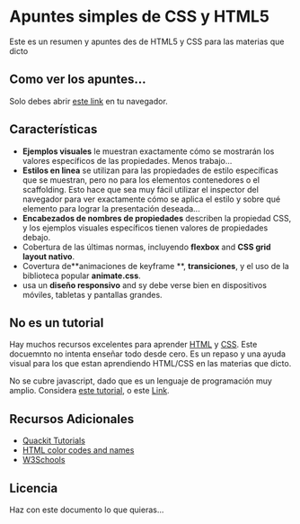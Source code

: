 # Apuntes simples de CSS y HTML5

Este es un resumen y apuntes des de HTML5 y CSS para las materias que dicto

## Como ver los apuntes...

Solo debes abrir [este link](https://n00bdr01d.github.io/PrimerosPasosConHtmlCss/html-css-cheat-sheet.html) en tu navegador.

## Características

- **Ejemplos visuales** le muestran exactamente cómo se mostrarán los valores específicos de las propiedades. Menos trabajo...
- **Estilos en linea** se utilizan para las propiedades de estilo específicas que se muestran, pero no para los elementos contenedores o el scaffolding. Esto hace que sea muy fácil utilizar el inspector del navegador para ver exactamente cómo se aplica el estilo y sobre qué elemento para lograr la presentación deseada...
- **Encabezados de nombres de propiedades** describen la propiedad CSS, y los ejemplos visuales específicos tienen valores de propiedades debajo.
- Cobertura de las últimas normas, incluyendo **flexbox** and **CSS grid layout nativo**.
- Covertura de**animaciones de keyframe **, **transiciones**, y el uso de la biblioteca popular **animate.css**.
- usa un **diseño responsivo** and sy debe verse bien en dispositivos móviles, tabletas y pantallas grandes.

## No es un tutorial

Hay muchos recursos excelentes para aprender [HTML](https://developer.mozilla.org/en-US/docs/Web/HTML) y [CSS](https://developer.mozilla.org/en-US/docs/Web/CSS). Este docuemnto no intenta enseñar todo desde cero. Es un repaso y una ayuda visual para los que estan aprendiendo HTML/CSS en las materias que dicto.

No se cubre javascript, dado que es un lenguaje de programación muy amplio. Considera [este tutorial](https://developer.mozilla.org/en-US/docs/Web/JavaScript), o este [Link](http://javascript.info/).

## Recursos Adicionales
- [Quackit Tutorials](https://www.quackit.com/)
- [HTML color codes and names](https://www.computerhope.com/htmcolor.htm#color-codes)
- [W3Schools](https://www.w3schools.com/)

## Licencia

Haz con este documento lo que quieras...
